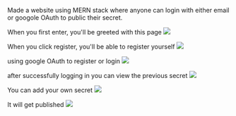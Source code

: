 Made a website using MERN stack where anyone can login with either email or googole OAuth to public their secret.



When you first enter, you'll be greeted with this page
![](https://i.lensdump.com/i/0ssY3c.png)



When you click register, you'll be able to register yourself
![](https://i1.lensdump.com/i/0ssDiZ.png)

using google OAuth to register or login
![](https://i1.lensdump.com/i/0ssN9P.png)

after successfully logging in you can view the previous secret 
![](https://i.lensdump.com/i/0ssPLm.png)

You can add your own secret
![](https://i.lensdump.com/i/0ssfai.png)

It will get published
![](https://i.lensdump.com/i/0ssoNK.png)
